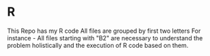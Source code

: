 # R
This Repo has my R code
All files are grouped by first two letters For instance - All files starting with "B2" are necessary to understand the problem holistically and the execution of R code based on them.
